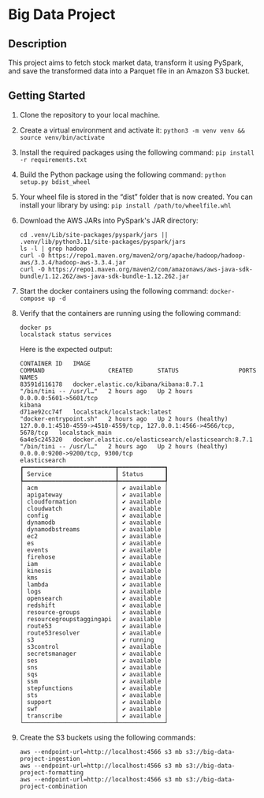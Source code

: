 # Big Data Project

## Description

This project aims to fetch stock market data, transform it using PySpark, and save the transformed data into a Parquet file in an Amazon S3 bucket.

## Getting Started

1. Clone the repository to your local machine.
2. Create a virtual environment and activate it: `python3 -m venv venv && source venv/bin/activate`
3. Install the required packages using the following command: `pip install -r requirements.txt`
4. Build the Python package using the following command: `python setup.py bdist_wheel`
5. Your wheel file is stored in the “dist” folder that is now created. You can install your library by using: 
    `pip install /path/to/wheelfile.whl`
6. Download the AWS JARs into PySpark's JAR directory:

    ```shell
    cd .venv/Lib/site-packages/pyspark/jars || .venv/lib/python3.11/site-packages/pyspark/jars
    ls -l | grep hadoop
    curl -O https://repo1.maven.org/maven2/org/apache/hadoop/hadoop-aws/3.3.4/hadoop-aws-3.3.4.jar
    curl -O https://repo1.maven.org/maven2/com/amazonaws/aws-java-sdk-bundle/1.12.262/aws-java-sdk-bundle-1.12.262.jar
    ```

7. Start the docker containers using the following command: `docker-compose up -d`
8. Verify that the containers are running using the following command:

    ```shell
    docker ps
    localstack status services
    ```

    Here is the expected output:

    ```shell
    CONTAINER ID   IMAGE                                                 COMMAND                  CREATED       STATUS                 PORTS                                                                    NAMES
    83591d116178   docker.elastic.co/kibana/kibana:8.7.1                 "/bin/tini -- /usr/l…"   2 hours ago   Up 2 hours             0.0.0.0:5601->5601/tcp                                                   kibana
    d71ae92cc74f   localstack/localstack:latest                          "docker-entrypoint.sh"   2 hours ago   Up 2 hours (healthy)   127.0.0.1:4510-4559->4510-4559/tcp, 127.0.0.1:4566->4566/tcp, 5678/tcp   localstack_main
    6a4e5c245320   docker.elastic.co/elasticsearch/elasticsearch:8.7.1   "/bin/tini -- /usr/l…"   2 hours ago   Up 2 hours (healthy)   0.0.0.0:9200->9200/tcp, 9300/tcp                                         elasticsearch
    ┏━━━━━━━━━━━━━━━━━━━━━━━━━━┳━━━━━━━━━━━━━┓
    ┃ Service                  ┃ Status      ┃
    ┡━━━━━━━━━━━━━━━━━━━━━━━━━━╇━━━━━━━━━━━━━┩
    │ acm                      │ ✔ available │
    │ apigateway               │ ✔ available │
    │ cloudformation           │ ✔ available │
    │ cloudwatch               │ ✔ available │
    │ config                   │ ✔ available │
    │ dynamodb                 │ ✔ available │
    │ dynamodbstreams          │ ✔ available │
    │ ec2                      │ ✔ available │
    │ es                       │ ✔ available │
    │ events                   │ ✔ available │
    │ firehose                 │ ✔ available │
    │ iam                      │ ✔ available │
    │ kinesis                  │ ✔ available │
    │ kms                      │ ✔ available │
    │ lambda                   │ ✔ available │
    │ logs                     │ ✔ available │
    │ opensearch               │ ✔ available │
    │ redshift                 │ ✔ available │
    │ resource-groups          │ ✔ available │
    │ resourcegroupstaggingapi │ ✔ available │
    │ route53                  │ ✔ available │
    │ route53resolver          │ ✔ available │
    │ s3                       │ ✔ running   │
    │ s3control                │ ✔ available │
    │ secretsmanager           │ ✔ available │
    │ ses                      │ ✔ available │
    │ sns                      │ ✔ available │
    │ sqs                      │ ✔ available │
    │ ssm                      │ ✔ available │
    │ stepfunctions            │ ✔ available │
    │ sts                      │ ✔ available │
    │ support                  │ ✔ available │
    │ swf                      │ ✔ available │
    │ transcribe               │ ✔ available │
    └──────────────────────────┴─────────────┘
    ```

9. Create the S3 buckets using the following commands:

    ```shell
    aws --endpoint-url=http://localhost:4566 s3 mb s3://big-data-project-ingestion
    aws --endpoint-url=http://localhost:4566 s3 mb s3://big-data-project-formatting
    aws --endpoint-url=http://localhost:4566 s3 mb s3://big-data-project-combination
    ```
